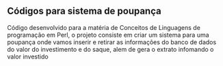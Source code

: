 ## Códigos para sistema de poupança

Código desenvolvido para a matéria de Conceitos de Linguagens de programação em Perl, o projeto consiste em criar um sistema para uma poupança onde vamos inserir e retirar as informações do banco de dados do valor do investimento e do saque, alem de gera o extrato infomando o valor investido